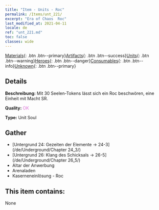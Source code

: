 ```yaml
---
title: "Item - Units - Roc"
permalink: /Items/unt_221/
excerpt: "Era of Chaos  Roc"
last_modified_at: 2021-04-11
locale: de
ref: "unt_221.md"
toc: false
classes: wide
---
```

 [Materials](/de/Items/){: .btn .btn--primary}[Artifacts](/de/Items/Artifacts/){: .btn .btn--success}[Units](/de/Items/Units/){: .btn .btn--warning}[Heroes](/de/Items/Heroes/){: .btn .btn--danger}[Consumables](/de/Items/Consumables/){: .btn .btn--info}[Unknown](/de/Items/Unknown/){: .btn .btn--primary}

## Details
 **Beschreibung:** Mit 30 Seelen-Tokens lässt sich ein Roc beschwören, eine Einheit mit Macht SR.

 **Quality:** <span style="color: #DA70D6">OK</span>

 **Type:** Unit Soul

## Gather

*    [Untergrund 24: Gezeiten der Elemente -> 24-3](/de/Underground/Chapter 24_3/) 
*    [Untergrund 26: Klang des Schicksals -> 26-5](/de/Underground/Chapter 26_5/) 
*    Altar der Anwerbung 
*    Arenaladen 
*    Kaserneneinlösung - Roc 

## This item contains:

  None

